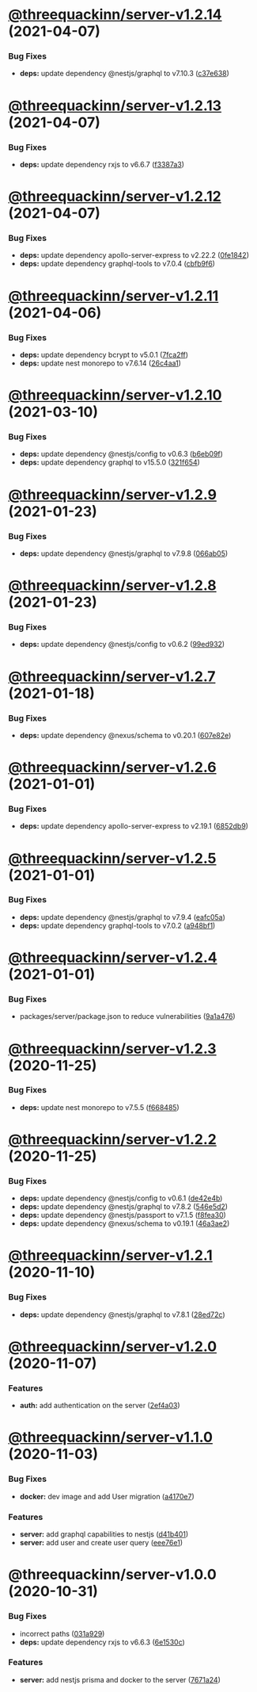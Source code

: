# [@threequackinn/server-v1.2.14](https://github.com/TheThreeQuackInn/site/compare/@threequackinn/server-v1.2.13...@threequackinn/server-v1.2.14) (2021-04-07)


### Bug Fixes

* **deps:** update dependency @nestjs/graphql to v7.10.3 ([c37e638](https://github.com/TheThreeQuackInn/site/commit/c37e638036b93970d1393b426eae56ed5144961e))

# [@threequackinn/server-v1.2.13](https://github.com/TheThreeQuackInn/site/compare/@threequackinn/server-v1.2.12...@threequackinn/server-v1.2.13) (2021-04-07)


### Bug Fixes

* **deps:** update dependency rxjs to v6.6.7 ([f3387a3](https://github.com/TheThreeQuackInn/site/commit/f3387a347bca988dc0bae990ebcf6029b9316f4b))

# [@threequackinn/server-v1.2.12](https://github.com/TheThreeQuackInn/site/compare/@threequackinn/server-v1.2.11...@threequackinn/server-v1.2.12) (2021-04-07)


### Bug Fixes

* **deps:** update dependency apollo-server-express to v2.22.2 ([0fe1842](https://github.com/TheThreeQuackInn/site/commit/0fe1842ad793c5c497631a6baa447429f4890461))
* **deps:** update dependency graphql-tools to v7.0.4 ([cbfb9f6](https://github.com/TheThreeQuackInn/site/commit/cbfb9f63cb1b9da3333def2fb60a4151c342f6c9))

# [@threequackinn/server-v1.2.11](https://github.com/TheThreeQuackInn/site/compare/@threequackinn/server-v1.2.10...@threequackinn/server-v1.2.11) (2021-04-06)


### Bug Fixes

* **deps:** update dependency bcrypt to v5.0.1 ([7fca2ff](https://github.com/TheThreeQuackInn/site/commit/7fca2ff634e336cf8dc23322343de028a6bd86f7))
* **deps:** update nest monorepo to v7.6.14 ([26c4aa1](https://github.com/TheThreeQuackInn/site/commit/26c4aa1433e963b3bc10273735e8388b6329c592))

# [@threequackinn/server-v1.2.10](https://github.com/TheThreeQuackInn/site/compare/@threequackinn/server-v1.2.9...@threequackinn/server-v1.2.10) (2021-03-10)


### Bug Fixes

* **deps:** update dependency @nestjs/config to v0.6.3 ([b6eb09f](https://github.com/TheThreeQuackInn/site/commit/b6eb09fe54e1ddf456396f602a369656dc8e8bed))
* **deps:** update dependency graphql to v15.5.0 ([321f654](https://github.com/TheThreeQuackInn/site/commit/321f654e554a132110fc9759bff35c3d9e66570c))

# [@threequackinn/server-v1.2.9](https://github.com/TheThreeQuackInn/site/compare/@threequackinn/server-v1.2.8...@threequackinn/server-v1.2.9) (2021-01-23)


### Bug Fixes

* **deps:** update dependency @nestjs/graphql to v7.9.8 ([066ab05](https://github.com/TheThreeQuackInn/site/commit/066ab0558663b03f266bd8ee59b8a163de5d4321))

# [@threequackinn/server-v1.2.8](https://github.com/TheThreeQuackInn/site/compare/@threequackinn/server-v1.2.7...@threequackinn/server-v1.2.8) (2021-01-23)


### Bug Fixes

* **deps:** update dependency @nestjs/config to v0.6.2 ([99ed932](https://github.com/TheThreeQuackInn/site/commit/99ed9329b543012bc2c3e41bf8ae44fdea2abff1))

# [@threequackinn/server-v1.2.7](https://github.com/TheThreeQuackInn/site/compare/@threequackinn/server-v1.2.6...@threequackinn/server-v1.2.7) (2021-01-18)


### Bug Fixes

* **deps:** update dependency @nexus/schema to v0.20.1 ([607e82e](https://github.com/TheThreeQuackInn/site/commit/607e82e13d8c14b70d252a40739ee177609c1461))

# [@threequackinn/server-v1.2.6](https://github.com/TheThreeQuackInn/site/compare/@threequackinn/server-v1.2.5...@threequackinn/server-v1.2.6) (2021-01-01)


### Bug Fixes

* **deps:** update dependency apollo-server-express to v2.19.1 ([6852db9](https://github.com/TheThreeQuackInn/site/commit/6852db9f3914f05561b670149b26a650488426e9))

# [@threequackinn/server-v1.2.5](https://github.com/TheThreeQuackInn/site/compare/@threequackinn/server-v1.2.4...@threequackinn/server-v1.2.5) (2021-01-01)


### Bug Fixes

* **deps:** update dependency @nestjs/graphql to v7.9.4 ([eafc05a](https://github.com/TheThreeQuackInn/site/commit/eafc05ad1b88768a33b6b45d907644dfb3b4715a))
* **deps:** update dependency graphql-tools to v7.0.2 ([a948bf1](https://github.com/TheThreeQuackInn/site/commit/a948bf1d4564553acf01849801c901ce64707e5d))

# [@threequackinn/server-v1.2.4](https://github.com/TheThreeQuackInn/site/compare/@threequackinn/server-v1.2.3...@threequackinn/server-v1.2.4) (2021-01-01)


### Bug Fixes

* packages/server/package.json to reduce vulnerabilities ([9a1a476](https://github.com/TheThreeQuackInn/site/commit/9a1a476b095508de9400e2fea865eff28fcac1f2))

# [@threequackinn/server-v1.2.3](https://github.com/TheThreeQuackInn/site/compare/@threequackinn/server-v1.2.2...@threequackinn/server-v1.2.3) (2020-11-25)


### Bug Fixes

* **deps:** update nest monorepo to v7.5.5 ([f668485](https://github.com/TheThreeQuackInn/site/commit/f668485c43911e11779acebcb5bdc49bc11dfb81))

# [@threequackinn/server-v1.2.2](https://github.com/TheThreeQuackInn/site/compare/@threequackinn/server-v1.2.1...@threequackinn/server-v1.2.2) (2020-11-25)


### Bug Fixes

* **deps:** update dependency @nestjs/config to v0.6.1 ([de42e4b](https://github.com/TheThreeQuackInn/site/commit/de42e4ba95c441f6f1ef91d51d8a7f7f7c2c1b81))
* **deps:** update dependency @nestjs/graphql to v7.8.2 ([546e5d2](https://github.com/TheThreeQuackInn/site/commit/546e5d28341c064ad20b3c2cc1486f2cb6f56bce))
* **deps:** update dependency @nestjs/passport to v7.1.5 ([f8fea30](https://github.com/TheThreeQuackInn/site/commit/f8fea303adceeada692238342c5cda202d1ba4c9))
* **deps:** update dependency @nexus/schema to v0.19.1 ([46a3ae2](https://github.com/TheThreeQuackInn/site/commit/46a3ae2957a395b26f3c88a547a5fb0f3221c449))

# [@threequackinn/server-v1.2.1](https://github.com/TheThreeQuackInn/site/compare/@threequackinn/server-v1.2.0...@threequackinn/server-v1.2.1) (2020-11-10)


### Bug Fixes

* **deps:** update dependency @nestjs/graphql to v7.8.1 ([28ed72c](https://github.com/TheThreeQuackInn/site/commit/28ed72c2ef8492accd22f0302817d284912df5ea))

# [@threequackinn/server-v1.2.0](https://github.com/TheThreeQuackInn/site/compare/@threequackinn/server-v1.1.0...@threequackinn/server-v1.2.0) (2020-11-07)


### Features

* **auth:** add authentication on the server ([2ef4a03](https://github.com/TheThreeQuackInn/site/commit/2ef4a0368ac7f5c4f6b7d20755375a4330d80ed4))

# [@threequackinn/server-v1.1.0](https://github.com/TheThreeQuackInn/site/compare/@threequackinn/server-v1.0.0...@threequackinn/server-v1.1.0) (2020-11-03)


### Bug Fixes

* **docker:** dev image and add User migration ([a4170e7](https://github.com/TheThreeQuackInn/site/commit/a4170e7474fd2c795e8b4b3c85c4d3bb15bf2b02))


### Features

* **server:** add graphql capabilities to nestjs ([d41b401](https://github.com/TheThreeQuackInn/site/commit/d41b4011eb4b1dd942a36668d14f226e66a0980d))
* **server:** add user and create user query ([eee76e1](https://github.com/TheThreeQuackInn/site/commit/eee76e11525f622a648a294d43e495bb1b9faea6))

# @threequackinn/server-v1.0.0 (2020-10-31)


### Bug Fixes

* incorrect paths ([031a929](https://github.com/TheThreeQuackInn/site/commit/031a9293502f406834d172bbf83e16d7a816a81b))
* **deps:** update dependency rxjs to v6.6.3 ([6e1530c](https://github.com/TheThreeQuackInn/site/commit/6e1530cf2909e79963716bd4e8cff0166556a451))


### Features

* **server:** add nestjs prisma and docker to the server ([7671a24](https://github.com/TheThreeQuackInn/site/commit/7671a24f0d8f3bb2615ebb175334cab520d3ee6d))
